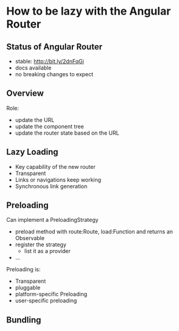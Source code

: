 # How to be lazy with the Angular Router

## Status of Angular Router
* stable: http://bit.ly/2dnFqGi
* docs available
* no breaking changes to expect

## Overview
Role:
* update the URL
* update the component tree
* update the router state based on the URL

## Lazy Loading
* Key capability of the new router
* Transparent
* Links or navigations keep working
* Synchronous link generation

## Preloading
Can implement a PreloadingStrategy
* preload method with route:Route, load:Function and returns an Observable
* register the strategy
  * list it as a provider
* ...

Preloading is:
* Transparent
* pluggable
* platform-specific Preloading
* user-specific preloading

## Bundling